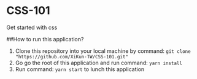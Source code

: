 # CSS-101

Get started with css

##How to run this application?

1.  Clone this repository into your local machine by command: `git clone "https://github.com/XiKun-TW/CSS-101.git"`
2.  Go go the root of this application and run command: `yarn install`
3.  Run command: `yarn start` to lunch this application
